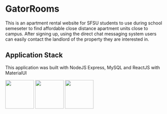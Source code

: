 # GatorRooms

This is an apartment rental website for SFSU students to use during school semeseter to find affordable close distance apartment units close to campus. After signing up, using the direct chat messaging system users can easily contact the landlord of the property they are interested in.


## Application Stack

This application was built with NodeJS Express, MySQL and ReactJS with MaterialUI

<img src="https://cdn2.iconfinder.com/data/icons/designer-skills/128/react-512.png" height="90"> <img src="https://cdn4.iconfinder.com/data/icons/logos-3/456/nodejs-new-pantone-black-512.png" height="90"> <img src="https://cdn4.iconfinder.com/data/icons/logos-3/426/mysql-512.png" height="90">
